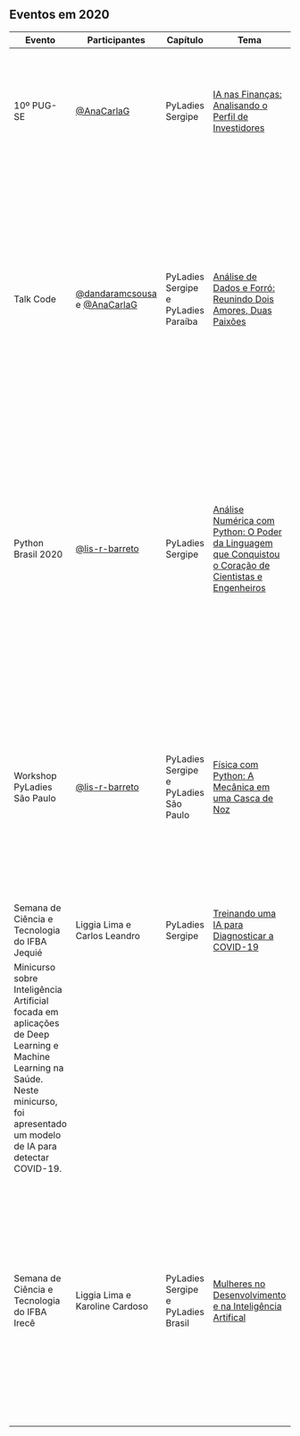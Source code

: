 ## Eventos em 2020

| Evento | Participantes | Capítulo | Tema | Descrição |
|---|---|---|---|---|
| 10º PUG-SE  | [@AnaCarlaG](https://github.com/AnaCarlaG)  | PyLadies Sergipe  | [IA nas Finanças: Analisando o Perfil de Investidores](https://github.com/AnaCarlaG/Project-Finance)  | Palestra sobre um projeto de IA que classifica um perfil de investidor e que o mesmo possa indicar alguns fundos para o perfil apontado pela IA.|
| Talk Code | [@dandaramcsousa](https://github.com/dandaramcsousa) e [@AnaCarlaG](https://github.com/AnaCarlaG) | PyLadies Sergipe e PyLadies Paraíba | [Análise de Dados e Forró: Reunindo Dois Amores, Duas Paixões](https://github.com/dandaramcsousa/data-analysis/blob/master/data-analysis/analise-de-dados-e-forro.ipynb) | Python, análise de dados e forró estão no coração da PyLadies Paraíba. Com o questionamento sobre os grandes sucessos da banda Calcinha Preta, veio também a ideia de misturar tudo isso. Começou assim a saga Análise de Dados e Forró para ensinar python e o melhor do nordeste! |
| Python Brasil 2020 |  [@lis-r-barreto](https://github.com/lis-r-barreto)  | PyLadies Sergipe | [Análise Numérica com Python: O Poder da Linguagem que Conquistou o Coração de Cientistas e Engenheiros](https://github.com/lis-r-barreto/Python-Brasil-2020-Analise-Numerica-com-Python) | Este é um convite ao universo onde a linguagem Python pode nos ajudar a resolver equações que parecem ser insolúveis. Como a Análise Numérica pode fazer uso de técnicas computacionais robustas para resolver problemas do universo que vai da escala quântica à extragaláctica? |
| Workshop PyLadies São Paulo | [@lis-r-barreto](https://github.com/lis-r-barreto) | PyLadies Sergipe e PyLadies São Paulo | [Física com Python: A Mecânica em uma Casca de Noz](https://github.com/lis-r-barreto/Workshop-Pyladies-SP-Fisica-com-Python) | Nesta oficina, iremos dar os primeiros passos na linguagem Python utilizando conceitos da Física Básica. Como usar as ferramentas de Análise de Dados para entender o movimento? É o que vamos ver agora na Mecânica em uma Casca de Noz! |
| Semana de Ciência e Tecnologia do IFBA Jequié | Liggia Lima e Carlos Leandro | PyLadies Sergipe | [Treinando uma IA para Diagnosticar a COVID-19](https://github.com/pyladies-sergipe/eventos-pyladies-sergipe/blob/main/Treinando%20uma%20IA%20para%20Diagnosticar%20a%20COVID-19.pdf) |
Minicurso sobre Inteligência Artificial focada em aplicações de Deep Learning e Machine Learning na Saúde. Neste minicurso, foi apresentado um modelo de IA para detectar COVID-19. |
| Semana de Ciência e Tecnologia do IFBA Irecê | Liggia Lima e Karoline Cardoso | PyLadies Sergipe e PyLadies Brasil | [Mulheres no Desenvolvimento e na Inteligência Artifical](https://github.com/pyladies-sergipe/eventos-pyladies-sergipe/blob/main/Mulheres%20em%20Desenvolvimento%20e%20IA.pdf) | Roda de conversa sobre o protagonismo de mulheres na área de Computação, mostrando comunidades que fomentam a inserção de mulheres nessa área. Além disso, o bate-papo aborda questões acerca do mercado de trabalho em IA e DS e dicas sobre como ingressar nessa áreas. |
